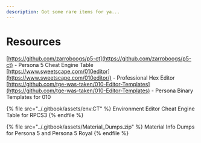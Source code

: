 ```yaml
---
description: Got some rare items for ya...
---
```


# Resources

[https://github.com/zarroboogs/p5-ct](https://github.com/zarroboogs/p5-ct) - Persona 5 Cheat Engine Table\
[https://www.sweetscape.com/010editor](https://www.sweetscape.com/010editor/) - Professional Hex Editor \
[https://github.com/tge-was-taken/010-Editor-Templates](https://github.com/tge-was-taken/010-Editor-Templates) - Persona Binary Templates for 010

{% file src="../.gitbook/assets/env.CT" %}
Environment Editor Cheat Engine Table for RPCS3
{% endfile %}

{% file src="../.gitbook/assets/Material_Dumps.zip" %}
Material Info Dumps for Persona 5 and Persona 5 Royal
{% endfile %}
